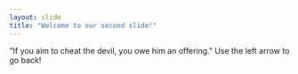 ```yaml
---
layout: slide
title: "Welcome to our second slide!"
---
```

"If you aim to cheat the devil, you owe him an offering."
Use the left arrow to go back!
